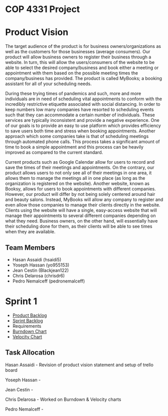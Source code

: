 # COP 4331 Project
# Product Vision

The target audience of the product is for business owners/organizations as well as the customers for those businesses (average consumers). Our product will allow business owners to register their business through a website. In turn, this will allow the users/consumers of the website to be able to select the desired company/business and book either a meeting or appointment with them based on the possible meeting times the company/business has provided. The product is called MyBooks; a booking assistant for all of your scheduling needs.

During these trying times of pandemics and such, more and more individuals are in need of scheduling vital appointments to conform with the incredibly restrictive etiquette associated with social distancing. In order to keep numbers low many companies have resorted to scheduling events such that they can accommodate a certain number of individuals. These services are typically inconsistent and provide a negative experience. One of our goals is to provide an easy to use platform which provides efficiency to save users both time and stress when booking appointments. Another approach which some companies take is that of scheduling meetings through automated phone calls. This process takes a significant amount of time to book a simple appointment and this process can be heavily improved as compared to the current standard.

Current products such as Google Calendar allow for users to record and save the times of their meetings and appointments. On the contrary, our product allows users to not only see all of their meetings in one area, it allows them to manage the meetings all in one place (as long as the organization is registered on the website). Another website, known as Booksy, allows for users to book appointments with different companies. However, our product will differ by not being solely centered around hair and beauty salons. Instead, MyBooks will allow any company to register and even allow those companies to manage their clients directly in the website. Clients using the website will have a single, easy-access website that will manage their appointments to several different companies depending on what they need. Business owners, on the other hand, will essentially have their scheduling done for them, as their clients will be able to see times when they are available.

## Team Members
- Hasan Assaidi (hsaidi5)
- Yoseph Hassan (yo955153)
- Jean Cestin (Blackjean122)
- Chris Delarosa (chrisdr6)
- Pedro Nemalceff (pedronemalceff)

# Sprint 1

- [Product Backlog](https://trello.com/b/KJKknr6O/project-task-board)
- [Sprint Backlog](https://trello.com/b/KJKknr6O/project-task-board)
- Requirements
- [Burndown Chart](https://docs.google.com/spreadsheets/d/12tdoDcIdkjIooK6anzd5tF59lHYUTzUjkSDbxJay16k/edit?usp=sharing)
- [Velocity Chart](https://docs.google.com/spreadsheets/d/12s2MgZycmOZ50Mo1SNa9Wc9LwtmNB-iMbmJFyHv1GJs/edit?usp=sharing)

## Task Allocation

Hasan Assaidi - Revision of product vision statement and setup of trello board

Yoseph Hassan -

Jean Cestin -

Chris Delarosa - Worked on Burndown & Velocity charts

Pedro Nemalceff -
